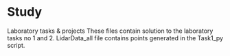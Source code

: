 # Study
Laboratory tasks &amp; projects
These files contain solution to the laboratory tasks no 1 and 2.
LidarData_all file contains points generated in the Task1_py script.
